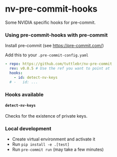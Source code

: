 # nv-pre-commit-hooks

Some NVIDIA specific hooks for pre-commit.

### Using pre-commit-hooks with pre-commit

Install pre-commit (see https://pre-commit.com/)

Add this to your `.pre-commit-config.yaml`

```yaml
- repo: https://github.com/tuttlebr/nv-pre-commit
  rev: v0.0.5 # Use the ref you want to point at
  hooks:
    - id: detect-nv-keys
  # -   id: ...
```

### Hooks available

#### `detect-nv-keys`

Checks for the existence of private keys.

### Local development

- Create virtual environment and activate it
- Run `pip install -e .[test]`
- Run `pre-commit run` (may take a few minutes)
